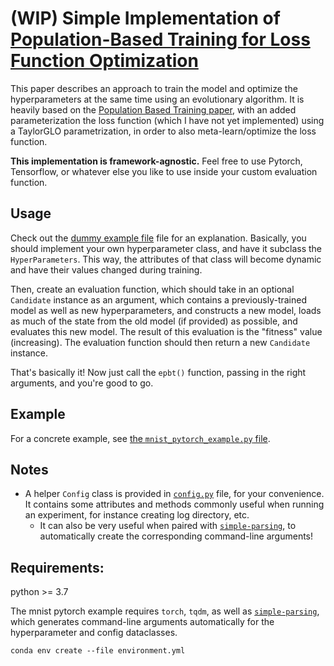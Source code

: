 # (WIP) Simple Implementation of [Population-Based Training for Loss Function Optimization](https://arxiv.org/abs/2002.04225)

This paper describes an approach to train the model and optimize the hyperparameters at the same time using an evolutionary algorithm. It is heavily based on the [Population Based Training paper](https://arxiv.org/abs/1711.09846), with an added parameterization the loss function (which I have not yet implemented) using a TaylorGLO parametrization, in order to also meta-learn/optimize the loss function.

__This implementation is framework-agnostic.__ Feel free to use Pytorch, Tensorflow, or whatever else you like to use inside your custom evaluation function.

## Usage
Check out the [dummy example file](examples/dummy_example.py) file for an explanation. Basically, you should implement your own hyperparameter class, and have it subclass the `HyperParameters`. This way, the attributes of that class will become dynamic and have their values changed during training.

Then, create an evaluation function, which should take in an optional `Candidate` instance as an argument, which contains a previously-trained model as well as new hyperparameters, and constructs a new model, loads as much of the state from the old model (if provided) as possible, and evaluates this new model. The result of this evaluation is the "fitness" value (increasing). The evaluation function should then return a new `Candidate` instance.

That's basically it! Now just call the `epbt()` function, passing in the right arguments, and you're good to go.


## Example
For a concrete example, see [the `mnist_pytorch_example.py` file](examples/mnist_pytorch_example.py).


## Notes
- A helper `Config` class is provided in [`config.py`](config.py) file, for your convenience. It contains some attributes and methods commonly useful when running an experiment, for instance creating log directory, etc.
    - It can also be very useful when paired with [`simple-parsing`](https://github.com/lebrice/SimpleParsing), to automatically create the corresponding command-line arguments!

## Requirements:
python >= 3.7

The mnist pytorch example requires `torch`, `tqdm`, as well as [`simple-parsing`](https://github.com/lebrice/SimpleParsing), which generates command-line arguments automatically for the hyperparameter and config dataclasses.

```console
conda env create --file environment.yml
```

